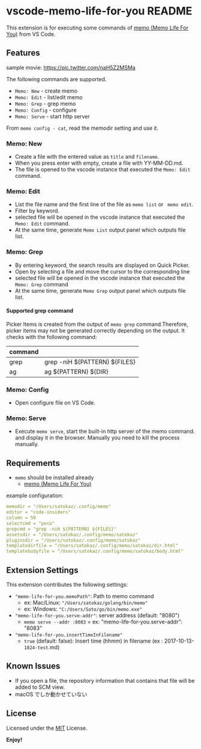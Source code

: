 # vscode-memo-life-for-you README

This extension is for executing some commands of [memo (Memo Life For You)](https://github.com/mattn/memo) from VS Code.

## Features

sample movie:
https://pic.twitter.com/naH5Z2MSMa

The following commands are supported.

* `Memo: New` - create memo
* `Memo: Edit` - list/edit memo
* `Memo: Grep` - grep memo
* `Memo: Config` - configure
* `Memo: Serve` - start http server

From `memo config - cat`, read the memodir setting and use it.

### Memo: New

* Create a file with the entered value as `title` and `filename`.
* When you press enter with empty, create a file with YY-MM-DD.md.
* The file is opened to the vscode instance that executed the `Memo: Edit` command.

### Memo: Edit

* List the file name and the first line of the file as `memo list` or ` memo edit`.
* Filter by keyword.
* selected file will be opened in the vscode instance that executed the `Memo: Edit` command.
* At the same time, generate `Memo List` output panel which outputs file list.

### Memo: Grep

* By entering keyword, the search results are displayed on Quick Picker.
* Open by selecting a file and move the cursor to the corresponding line
* selected file will be opened in the vscode instance that executed the `Memo: Grep` command
* At the same time, generate `Memo Grep` output panel which outputs file list.

####  Supported grep command

Picker Items is created from the output of `memo grep` command.Therefore, picker items may not be generated correctly depending on the output. It checks with the following command:

| command | |
|---------|-------------------------------|
| grep    | grep -niH ${PATTERN} ${FILES} |
| ag      | ag ${PATTERN} ${DIR}          |

### Memo: Config

* Open configure file on VS Code.

### Memo: Serve

* Execute `memo serve`, start the built-in http server of the memo command. and display it in the browser. Manually you need to kill the process manually.

## Requirements

* `memo` should be installed already
   * [memo (Memo Life For You)](https://github.com/mattn/memo)

example configuration:

```yaml
memodir = "/Users/satokaz/.config/memo"
editor = "code-insiders"
column = 50
selectcmd = "peco"
grepcmd = "grep -niH ${PATTERN} ${FILES}"
assetsdir = "/Users/satokaz/.config/memo/satokaz"
pluginsdir = "/Users/satokaz/.config/memo/satokaz"
templatedirfile = "/Users/satokaz/.config/memo/satokaz/dir.html"
templatebodyfile = "/Users/satokaz/.config/memo/satokaz/body.html"
```
## Extension Settings

This extension contributes the following settings:

* `"memo-life-for-you.memoPath"`: Path to memo command 
   * ex: Mac/Linux: `"/Users/satokaz/golang/bin/memo"`
   * ex: Windows: `"C:/Users/Sato/go/bin/memo.exe"`
* `"memo-life-for-you.serve-addr"`: server address (default: "8080")
   * `memo serve --addr :8083` = ex: "memo-life-for-you.serve-addr": "8083" 
* `"memo-life-for-you.insertTimeInFilename"`
   * `true` (default: false): Insert time (hhmm) in filename (ex : 2017-10-13-`1824-test`.md)

## Known Issues

* If you open a file, the repository information that contains that file will be added to SCM view.
* macOS でしか動かせていない

## License

Licensed under the [MIT](LICENSE.txt) License.

**Enjoy!**